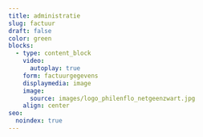 ```yaml
---
title: administratie
slug: factuur
draft: false
color: green
blocks:
  - type: content_block
    video:
      autoplay: true
    form: factuurgegevens
    displaymedia: image
    image:
      source: images/logo_philenflo_netgeenzwart.jpg
    align: center
seo:
  noindex: true
---
```

